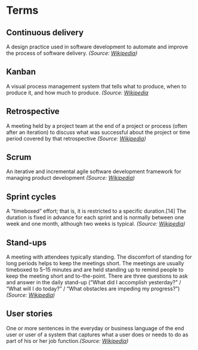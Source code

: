# Terms

## Continuous delivery
A design practice used in software development to automate and improve the process of software delivery. *(Source: [Wikipedia](http://en.wikipedia.org/wiki/Continuous_delivery))*

## Kanban
A visual process management system that tells what to produce, when to produce it, and how much to produce. *(Source: [Wikipedia](http://en.wikipedia.org/wiki/Kanban_(development))*

## Retrospective

A meeting held by a project team at the end of a project or process (often after an iteration) to discuss what was successful about the project or time period covered by that retrospective *(Source: [Wikipedia](http://en.wikipedia.org/wiki/Retrospective#Software_development))*

## Scrum

An iterative and incremental agile software development framework for managing product development *(Source: [Wikipedia](http://en.wikipedia.org/wiki/Scrum_(software_development)))*

## Sprint cycles

A “timeboxed” effort; that is, it is restricted to a specific duration.[14] The duration is fixed in advance for each sprint and is normally between one week and one month, although two weeks is typical. *(Source: [Wikipedia](http://en.wikipedia.org/wiki/Scrum_(software_development)#Sprint))*

## Stand-ups

A meeting with attendees typically standing. The discomfort of standing for long periods helps to keep the meetings short. The meetings are usually timeboxed to 5–15 minutes and are held standing up to remind people to keep the meeting short and to-the-point. There are three questions to ask and answer in the daily stand-up (“What did I accomplish yesterday?” / “What will I do today?” / “What obstacles are impeding my progress?”) *(Source: [Wikipedia](http://en.wikipedia.org/wiki/Stand-up_meeting))*

## User stories

One or more sentences in the everyday or business language of the end user or user of a system that captures what a user does or needs to do as part of his or her job function.*(Source: [Wikipedia](http://en.wikipedia.org/wiki/User_story))* 